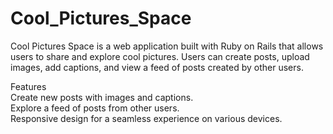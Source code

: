 # Cool_Pictures_Space  
  
Cool Pictures Space is a web application built with Ruby on Rails that allows users to share and explore cool pictures. Users can create posts, upload images, add captions, and view a feed of posts created by other users.  
  
Features  
Create new posts with images and captions.  
Explore a feed of posts from other users.  
Responsive design for a seamless experience on various devices.  
